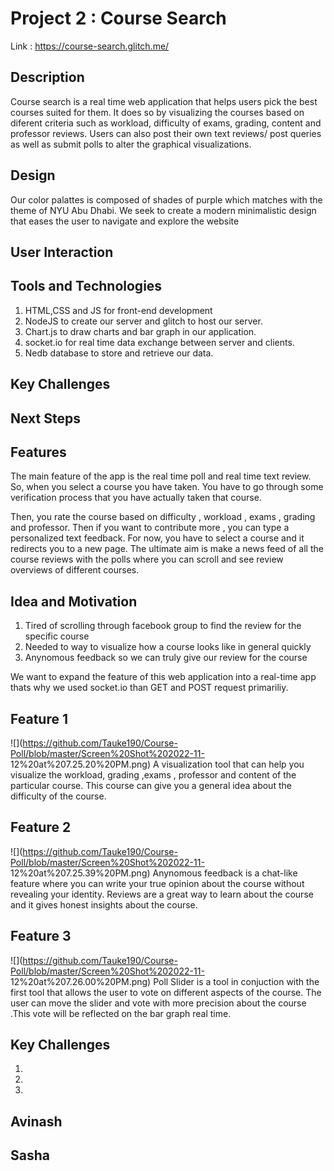 # Project 2 : Course Search

Link : https://course-search.glitch.me/ 

## Description
Course search is a real time web application that helps users pick the best courses suited for them. It does so by visualizing the courses based on diferent criteria such as workload, difficulty of exams, grading, content and professor reviews. Users can also post their own text reviews/ post queries as well as submit polls to alter the graphical visualizations.



## Design ##
Our color palattes is composed of shades of purple which matches with the theme of NYU Abu
Dhabi. We seek to create a modern minimalistic design that eases the user to navigate and
explore the website

## User Interaction


## Tools and Technologies
1. HTML,CSS and JS for front-end development
1. NodeJS to create our server and glitch to host our server.
2. Chart.js to draw charts and bar graph in our application.
3. socket.io for real time data exchange between server and clients.
4.  Nedb database to store and retrieve our data.

## Key Challenges

## Next Steps



## Features ##
The main feature of the app is the real time poll and real time text review. So, when you select a
course you have taken. You have to go through some verification process that you have actually
taken that course.

Then, you rate the course based on difficulty , workload , exams , grading and
professor. Then if you want to contribute more , you can type a personalized text feedback. For
now, you have to select a course and it redirects you to a new page. The ultimate aim is make a
news feed of all the course reviews with the polls where you can scroll and see review
overviews of different courses.

## Idea and Motivation ##
1. Tired of scrolling through facebook group to find the review for the specific course
2. Needed to way to visualize how a course looks like in general quickly
3. Anynomous feedback so we can truly give our review for the course


We want to expand the feature of this web application into a real-time app thats why we used socket.io than
GET and POST request primariliy.





## Feature 1 ##
![](https://github.com/Tauke190/Course-Poll/blob/master/Screen%20Shot%202022-11-
12%20at%207.25.20%20PM.png)
A visualization tool that can help you visualize the workload, grading ,exams , professor and
content of the particular course. This course can give you a general idea about the difficulty of
the course.
## Feature 2 ##
![](https://github.com/Tauke190/Course-Poll/blob/master/Screen%20Shot%202022-11-
12%20at%207.25.39%20PM.png)
Anynomous feedback is a chat-like feature where you can write your true opinion about the
course without revealing your identity. Reviews are a great way to learn about the course and it
gives honest insights about the course.
## Feature 3 ##
![](https://github.com/Tauke190/Course-Poll/blob/master/Screen%20Shot%202022-11-
12%20at%207.26.00%20PM.png)
Poll Slider is a tool in conjuction with the first tool that allows the user to vote on different
aspects of the course. The user can move the slider and vote with more precision about the
course .This vote will be reflected on the bar graph real time.

## Key Challenges ##
1.
2.
3.

## Avinash

## Sasha

